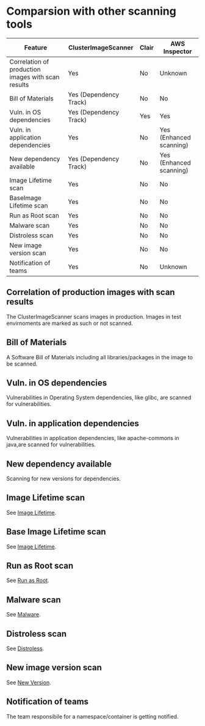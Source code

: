 # Comparsion with other scanning tools
|                       Feature                | ClusterImageScanner   | Clair | AWS Inspector           |
|----------------------------------------------|-----------------------|-------|-------------------------|
| Correlation of production images with scan results  | Yes                   | No    | Unknown                 |
| Bill of Materials                            | Yes (Dependency Track)| No    | No                      |
| Vuln. in OS dependencies                     | Yes (Dependency Track)| Yes   | Yes                     |
| Vuln. in application dependencies            | Yes                   | No    | Yes (Enhanced scanning) |
| New dependency available                     | Yes (Dependency Track)| No    | Yes (Enhanced scanning) |
| Image Lifetime scan                          | Yes                   | No    | No                      |
| BaseImage Lifetime scan                      | Yes                   | No    | No                      |
| Run as Root scan                             | Yes                   | No    | No                      |
| Malware scan                                 | Yes                   | No    | No                      |
| Distroless scan                              | Yes                   | No    | No                      |
| New image version scan                       | Yes                   | No    | No                      |
| Notification of teams                        | Yes                   | No    | Unknown                 |

## Correlation of production images with scan results
The ClusterImageScanner scans images in production. Images in test envirnoments are marked as such or not scanned.

## Bill of Materials
A Software Bill of Materials including all libraries/packages in the image to be scanned.

## Vuln. in OS dependencies
Vulnerabilities in Operating System dependencies, like glibc, are scanned for vulnerabilities.

## Vuln. in application dependencies
Vulnerabilities in application dependencies, like apache-commons in java,are scanned for vulnerabilities.

## New dependency available
Scanning for new versions for dependencies.

## Image Lifetime scan
See [Image Lifetime](../user/scans/image-lifetime.md).

## Base Image Lifetime scan
See [Image Lifetime](../user/scans/baseimage-lifetime.md).

## Run as Root scan
See [Run as Root](../user/scans/run-as-root.md).

## Malware scan
See [Malware](../user/scans/malware.md).

## Distroless scan
See [Distroless](../user/scans/distroless.md).

## New image version scan
See [New Version](../user/scans/new-version.md).

## Notification of teams
The team responsibile for a namespace/container is getting notified.
